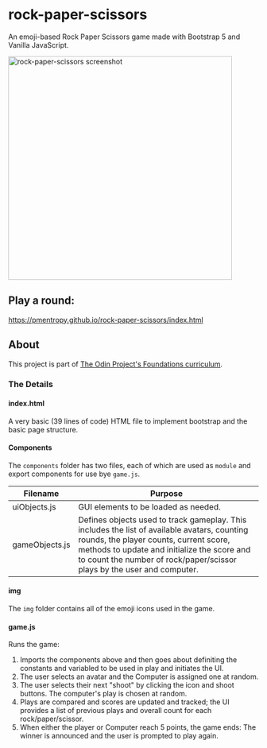 # rock-paper-scissors

An emoji-based Rock Paper Scissors game made with Bootstrap 5 and Vanilla JavaScript.

<a href="https://pmentropy.github.io/rock-paper-scissors/index.html" target="_blank">
<img src="https://raw.githubusercontent.com/pmentropy/rock-paper-scissors/main/screenshot.png" width="450" alt="rock-paper-scissors screenshot"></a>

## Play a round:

https://pmentropy.github.io/rock-paper-scissors/index.html

## About

This project is part of <a href="https://www.theodinproject.com/paths/foundations/courses/foundations" target="_blank">The Odin Project's Foundations curriculum</a>.

### The Details

#### index.html

A very basic (39 lines of code) HTML file to implement bootstrap and the basic page structure.

#### Components

The `components` folder has two files, each of which are used as `module` and export components for use bye `game.js`.

| Filename       | Purpose                                                                                                                                                                                                                                                          |
| -------------- | ---------------------------------------------------------------------------------------------------------------------------------------------------------------------------------------------------------------------------------------------------------------- |
| uiObjects.js   | GUI elements to be loaded as needed.                                                                                                                                                                                                                             |
| gameObjects.js | Defines objects used to track gameplay. This includes the list of available avatars, counting rounds, the player counts, current score, methods to update and initialize the score and to count the number of rock/paper/scissor plays by the user and computer. |

#### img

The `img` folder contains all of the emoji icons used in the game.

#### game.js

Runs the game:

1. Imports the components above and then goes about definiting the constants and variabled to be used in play and initiates the UI.
2. The user selects an avatar and the Computer is assigned one at random.
3. The user selects their next "shoot" by clicking the icon and shoot buttons. The computer's play is chosen at random.
4. Plays are compared and scores are updated and tracked; the UI provides a list of previous plays and overall count for each rock/paper/scissor.
5. When either the player or Computer reach 5 points, the game ends: The winner is announced and the user is prompted to play again.
